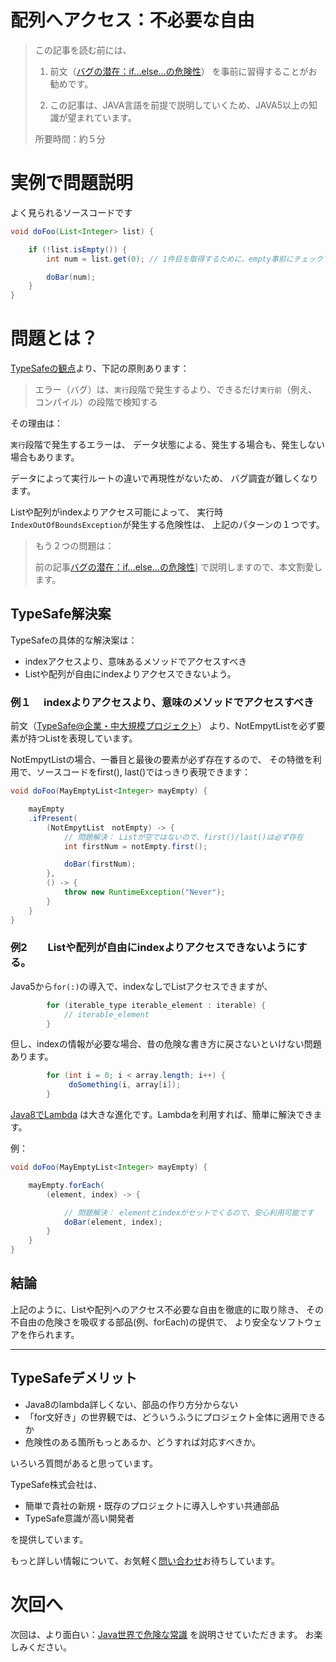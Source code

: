# 配列へアクセス：不必要な自由

> この記事を読む前には、
>
> 1) 前文（[バグの潜在：if...else...の危険性](?typesafe_in_java/TypeSafeIfElse)） を事前に習得することがお勧めです。
>
> 2) この記事は、JAVA言語を前提で説明していくため、JAVA5以上の知識が望まれています。
>
> 所要時間：約５分

# 実例で問題説明

よく見られるソースコードです

```java
void doFoo(List<Integer> list) {

    if (!list.isEmpty()) {
        int num = list.get(0); // 1件目を取得するために、empty事前にチェックする必要。

        doBar(num);
    }
}
```


# 問題とは？

[TypeSafeの観点](?WhyTypeSafe)より、下記の原則あります：

> エラー（バグ）は、`実行`段階で発生するより、できるだけ`実行前`（例え、コンパイル）の段階で検知する

その理由は：

`実行`段階で発生するエラーは、
データ状態による、発生する場合も、発生しない場合もあります。

データによって実行ルートの違いで再現性がないため、
バグ調査が難しくなります。

Listや配列がindexよりアクセス可能によって、
実行時`IndexOutOfBoundsException`が発生する危険性は、
上記のパターンの１つです。

> もう２つの問題は：
>
> 前の記事[バグの潜在：if...else...の危険性](?typesafe_in_java/TypeSafeIfElse)]
> で説明しますので、本文割愛します。


## TypeSafe解決案

TypeSafeの具体的な解決案は：

   - indexアクセスより、意味あるメソッドでアクセスすべき
   - Listや配列が自由にindexよりアクセスできないよう。


### 例１ 　indexよりアクセスより、意味のメソッドでアクセスすべき

前文（[TypeSafe@企業・中大規模プロジェクト](?typesafe_in_java_enterprise/TypeSafeCollection)）
より、NotEmpytListを必ず要素が持つListを表現しています。

NotEmpytListの場合、一番目と最後の要素が必ず存在するので、
その特徴を利用で、ソースコードをfirst(), last()ではっきり表現できます：

```java
void doFoo(MayEmptyList<Integer> mayEmpty) {

    mayEmpty
    .ifPresent(
        (NotEmpytList　notEmpty) -> {
            // 問題解決： Listが空ではないので、first()/last()は必ず存在
            int firstNum = notEmpty.first();

            doBar(firstNum);
        },
        () -> {
            throw new RuntimeException("Never");
        }
    }
}
```

### 例2　　Listや配列が自由にindexよりアクセスできないようにする。

Java5から`for(:)`の導入で、indexなしでListアクセスできますが、

```java
        for (iterable_type iterable_element : iterable) {
            // iterable_element
        }
```

但し、indexの情報が必要な場合、昔の危険な書き方に戻さないといけない問題あります。

```java
        for (int i = 0; i < array.length; i++) {
             doSomething(i, array[i]);
        }
```

[Java8でLambda](http://www.oracle.com/technetwork/jp/articles/java/architect-lambdas-part1-2080972-ja.html)
は大きな進化です。Lambdaを利用すれば、簡単に解決できます。

例：

```java
void doFoo(MayEmptyList<Integer> mayEmpty) {

    mayEmpty.forEach(
        (element, index) -> {

            // 問題解決： elementとindexがセットでくるので、安心利用可能です
            doBar(element, index);
        }
    }
}
```

## 結論

上記のように、Listや配列へのアクセス不必要な自由を徹底的に取り除き、
その不自由の危険さを吸収する部品(例、forEach)の提供で、
より安全なソフトウェアを作られます。

---

## TypeSafeデメリット

- Java8のlambda詳しくない、部品の作り方分からない
- 「for文好き」の世界観では、どういうふうにプロジェクト全体に適用できるか
- 危険性のある箇所もっとあるか、どうすれば対応すべきか。

いろいろ質問があると思っています。

TypeSafe株式会社は、

- 簡単で貴社の新規・既存のプロジェクトに導入しやすい共通部品
- TypeSafe意識が高い開発者

を提供しています。

もっと詳しい情報について、お気軽く[問い合わせ](inquire.html)お待ちしています。

# 次回へ

次回は、より面白い：[Java世界で危険な常識](?typesafe_in_java/TypeSafeJavaLang_not_open)
を説明させていただきます。
お楽しみください。
